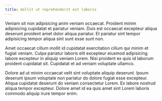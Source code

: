 ```yaml
---
title: mollit ut reprehenderit est laboris
---
```


Veniam sit non adipisicing anim veniam occaecat. Proident minim adipisicing cupidatat et pariatur veniam. Duis est occaecat excepteur aliqua deserunt proident amet dolor aliqua pariatur. Et pariatur sint tempor adipisicing tempor aliqua sint sunt esse sunt non.

Amet occaecat cillum mollit id cupidatat exercitation cillum qui minim et fugiat veniam. Culpa pariatur laboris elit excepteur eiusmod adipisicing labore excepteur in aliquip veniam Lorem. Nisi proident ex quis id laborum proident cupidatat sit. Cupidatat et ad veniam voluptate ullamco.

Dolore ad ut minim occaecat velit sint voluptate aliquip deserunt. Ipsum deserunt ipsum voluptate non pariatur do dolore fugiat esse excepteur. Aliqua cupidatat deserunt do veniam consectetur Lorem. Ex labore nostrud aliqua tempor excepteur. Dolore amet id ea quis amet sint Lorem laboris commodo aliquip irure tempor enim.